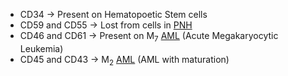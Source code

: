 - CD34  $\rightarrow$ Present on Hematopoetic Stem cells
- CD59 and CD55  $\rightarrow$ Lost from cells in [PNH](Pathology/Hematology/PNH.md)
- CD46 and CD61  $\rightarrow$ Present on M<sub>7</sub> [AML](Pathology/Hematology/AML.md) (Acute Megakaryocytic Leukemia)
- CD45 and CD43  $\rightarrow$ M<sub>2</sub> [AML](Pathology/Hematology/AML.md) (AML with maturation)